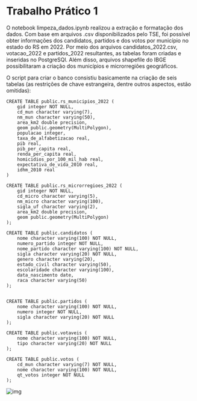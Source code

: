 # Trabalho Prático 1

O notebook limpeza_dados.ipynb realizou a extração e formatação dos dados. Com base em arquivos .csv disponibilizados pelo TSE, foi possível obter informações dos candidatos, partidos e dos votos por município no estado do RS em 2022. 
Por meio dos arquivos candidatos_2022.csv, votacao_2022 e partidos_2022 resultantes, as tabelas foram criadas e inseridas no PostgreSQl. Além disso, arquivos shapefile do IBGE possibilitaram a criação dos municípios e microrregiões geográficos.

O script para criar o banco consistiu basicamente na criação de seis tabelas (as restrições de chave estrangeira, dentre outros aspectos, estão omitidas):

```
CREATE TABLE public.rs_municipios_2022 (
    gid integer NOT NULL,
    cd_mun character varying(7),
    nm_mun character varying(50),
    area_km2 double precision,
    geom public.geometry(MultiPolygon),
    populacao integer,
    taxa_de_alfabetizacao real,
    pib real,
    pib_per_capita real,
    renda_per_capita real,
    homicidios_por_100_mil_hab real,
    expectativa_de_vida_2010 real,
    idhm_2010 real
)

CREATE TABLE public.rs_microrregioes_2022 (
    gid integer NOT NULL,
    cd_micro character varying(5),
    nm_micro character varying(100),
    sigla_uf character varying(2),
    area_km2 double precision,
    geom public.geometry(MultiPolygon)
);

CREATE TABLE public.candidatos (
    nome character varying(100) NOT NULL,
    numero_partido integer NOT NULL,
    nome_partido character varying(100) NOT NULL,
    sigla character varying(20) NOT NULL,
    genero character varying(20),
    estado_civil character varying(50),
    escolaridade character varying(100),
    data_nascimento date,
    raca character varying(50)
);


CREATE TABLE public.partidos (
    nome character varying(100) NOT NULL,
    numero integer NOT NULL,
    sigla character varying(20) NOT NULL
);

CREATE TABLE public.votaveis (
    nome character varying(100) NOT NULL,
    tipo character varying(20) NOT NULL
);

CREATE TABLE public.votos (
    cd_mun character varying(7) NOT NULL,
    nome character varying(100) NOT NULL,
    qt_votos integer NOT NULL
);
```

![img](https://github.com/thaleshqs/tp1_bdg/blob/main/backup_ibg_2024)
